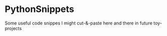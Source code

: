 # PythonSnippets

Some useful code snippes I might cut-&-paste here and there in future toy-projects
